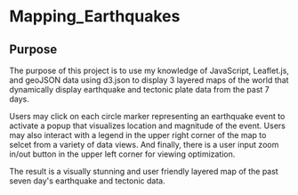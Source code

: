 # Mapping_Earthquakes
## Purpose
The purpose of this project is to use my knowledge of JavaScript, Leaflet.js, and geoJSON data using d3.json to display 3 layered maps of the world that dynamically display earthquake and tectonic plate data from the past 7 days. 

Users may click on each circle marker representing an earthquake event to activate a popup that visualizes location and magnitude of the event. Users may also interact with a legend in the upper right corner of the map to selcet from a variety of data views. And finally, there is a user input zoom in/out button in the upper left corner for viewing optimization.

The result is a visually stunning and user friendly layered map of the past seven day's earthquake and tectonic data.
